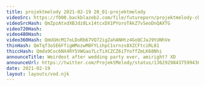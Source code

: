 ```yaml
---
title: projektmelody 2021-02-19 20_01-projektmelody
videoSrc: https://f000.backblazeb2.com/file/futureporn/projektmelody-chaturbate-2021-02-18.mp4
videoSrcHash: QmZpzAtxdXBJdz8Lx14tcxDX1PYoroTAkZ7vSeoDnQAXTG
video720Hash: 
video480Hash: 
video360Hash: QmUGHcM17oLDoRb67VQ72igZahANHtz4GoQCJaJ9tUNhVe
thinHash: QmTqf3oSE6FfigWMozwM8FYLihpC1srnzs8XZCFtciRL81
thiccHash: Qmda9Coc6NX4RY5VWGao7LcTiXCZCZ6iTYoffZmLK68Nhi
announceTitle: Weirdest after wedding party ever, amiright? XD
announceUrl: https://twitter.com/ProjektMelody/status/1362929843759943681
date: 2021-02-19
layout: layouts/vod.njk
---
```

